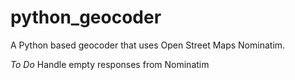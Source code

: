 python_geocoder
===============

A Python based geocoder that uses Open Street Maps Nominatim.

*To Do*
Handle empty responses from Nominatim

